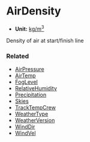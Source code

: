 # AirDensity <Badge text="float" />

- **Unit:** [kg/m<sup>3</sup>](https://en.wikipedia.org/wiki/Kilogram_per_cubic_metre)

Density of air at start/finish line

### Related

- [AirPressure](airpressure.md)
- [AirTemp](airtemp.md)
- [FogLevel](foglevel.md)
- [RelativeHumidity](relativehumidity.md)
- [Precipitation](precipitation.md)
- [Skies](skies.md)
- [TrackTempCrew](tracktempcrew.md)
- [WeatherType](weathertype.md)
- [WeatherVersion](weatherversion.md)
- [WindDir](winddir.md)
- [WindVel](windvel.md)
